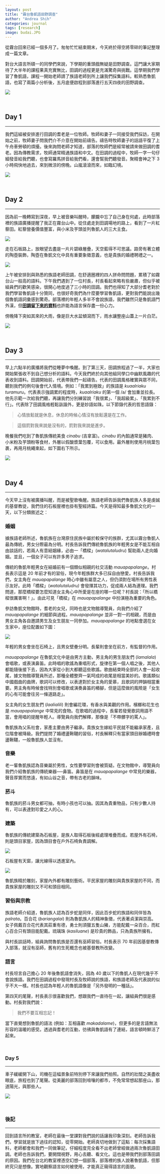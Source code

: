 ```yaml
---
layout: post
title: "霧台魯凱語田野調查"
author: "Andrea Shih"
categories: journal
tags: [research]
image: budai.JPG
---
```


從霧台回來已經一個多月了。匆匆忙忙結束期末，今天終於得空將零碎的筆記整理成一篇文章。

對台大語言所碩一的同學們來說，下學期的重頭戲無疑是田野調查。這門讓大家期待了大半年的課程果真充實無比，田調的過程更是充滿驚奇與挑戰。這學期我們學習了魯凱語，課程一開始老師請了族語老師到所上讓我們採集語料。較熟悉魯凱語，也寫了兩篇小分析後，五月底便啟程到部落進行五天四夜的田野調查。

![](https://andreashih.github.io/img/rmd_posts/fieldtrip/mist.JPG)

&nbsp;

## Day 1
---
我們這組被安排進行田調的耆老是一位牧師。牧師和妻子一同接受我們採訪，在開始之前，牧師妻子問我們介不介意在開始前禱告。禱告時牧師妻子的話語平復了上午舟車勞頓的煩擾。後來詢問老師才知道，部落的牧師們是經常被請來做田調的耆老。因為傳教需求，牧師通常精通族語和中文。在田調的過程中，牧師一字一句仔細發音給我們聽，也會寫羅馬拼音給我們看，還會幫我們聽發音。聚精會神之下 3 小時飛快地過去，來到微涼的傍晚。山嵐滾滾而來，如臨幻境。

![](https://andreashih.github.io/img/rmd_posts/fieldtrip/mist2.JPG)

&nbsp;

## Day 2
---
因為前一晚轉寫到深夜，早上被音樂叫醒時，朦朧中忘了自己身在何處，此時部落裡的族語廣播提醒了我正在霧台山中。從住處走到田調場地的路上，看到了一片紅藜田。紅藜營養價值豐富，與小米及芋頭並列魯凱人的三大主食。

![](https://andreashih.github.io/img/rmd_posts/fieldtrip/plant.JPG)

走在石板路上，放眼望去盡是一片片碧綠層疊，天空藍得不可思議。路旁有著立體的陶壺裝飾，陶壺在魯凱文化中具有重要象徵意義，也是貴族的婚禮聘禮之一。

![](https://andreashih.github.io/img/rmd_posts/fieldtrip/view.JPG)

上午被安排到與熟悉的族語老師田調，在舒適圈裡的四人拼命問問題，累積了如霧台山一般高的語料。下午我們遇到了一位村長，村長看起來略有些嚴肅，但似乎被組員們的歡笑感染，很開心地度過了三小時的田調。我們也得知了大部分耆老對於我們學習魯凱語十分贊同，也很好奇我們為什麼要學習魯凱語，更對我們能說出幾個魯凱語詞彙感到驚奇。部落裡的年輕人多半不會說族語，我們雖然只是魯凱語門外漢，但[**<u>田調留下來的資料</u>**](https://glosss.yongfu.name/#/)也許能為語言保存盡一份心力。

傍晚降下突如其來的大雨，像是巨大水盆傾瀉而下，雨水讓整座山蓋上一片白茫。

![](https://andreashih.github.io/img/rmd_posts/fieldtrip/rain.JPG)

&nbsp;

## Day 3
---
早上六點半的廣播將我們從睡夢中喚醒。到了第三天，田調旅程過了一半，大家也開始緊張收不到自己想分析的語料。今天我們終於向其他組同學口中幽默風趣的代表收到語料。田調開始前，代表帶我們一起禱告。代表的田調風格確實與眾不同，聽到我們的例句後會代入情境。例如：「我累到極致」的族語是 *kuaalriaku turamuru*。代表表示強調累的程度時，*kuaalriaku* 的第一個 /a/ 會加重並拉長。他先示範一次給我們聽，再讓我們分別練習說「我很累」、「我超級累」、「我累到不行」。代表除了田調風格輕鬆詼諧外，更是妙語如珠。以下節錄代表的哲思語錄：

> 心情放鬆就是休息，休息的時候心情沒有放鬆還是在工作。

> 這個罰對我來說是沒有的，罰對我來說是進步。

晚餐我們吃到了魯凱族傳統美食 *cinabu* (吉拿富)。*cinabu* 的內餡通常是豬肉、小米粉及芋頭粉等食材，外層以假酸漿葉包覆，可以食用。最外層則使用月桃葉包裹，再用月桃繩束起，如下圖右下所示。

![](https://andreashih.github.io/img/rmd_posts/fieldtrip/dish.JPG)

&nbsp;

## Day 4
---
今天早上沒有被廣播叫醒，而是被聖歌喚醒。族語老師告訴我們魯凱族人多是虔誠的基督教徒，我們住的石板屋裡也掛有聖經詩篇。今天是得知最多魯凱文化的一天，以下分類敘述之：

### 婚姻
據族語老師所述，魯凱族在台灣原住民族中屬於較保守的族群，尤其以霧台魯凱人最為傳統，男女分際最為分明。村長告訴我們傳統魯凱族的年輕男女是不能互相自由談話的，若兩人有意結姻緣，必由一「橋樑」(*watalutaludru*) 幫助兩人走向婚姻。並且，一個女子可以有許多男子追求。

傳統的魯凱年輕男女在結婚前有一個類似相親的社交活動 *mauapapalange*。村長表示這是 20 年前才有的習俗，現今年輕族群大多已採自由戀愛。村長告訴我們，女主角在 *mauapapalange* 時心中雖有屬意之人，但仍須對在場所有男性表示友好。此時「橋樑」(*watalutaludru)* 會發揮其功力，促成兩人結為連理。我們問道，那麼橋樑要怎麼知道女主角心中所愛是在座的哪一位呢？村長說：「所以橋樑很厲害啊！」。由此可見「橋樑」在 *mauapapalange* 中扮演極為重要的角色。

參訪魯凱文物館時，耆老的女兒，同時也是文物館導覽員，向我們介紹了 *mauapapalange* 的細節與過程。*mauapapalange* 並非一對一的相親，而是由男女主角各自邀請男生及女生朋友一同參加。*mauapapalange* 的地點會選在女生家中，座位配置如下圖：

![](https://andreashih.github.io/img/rmd_posts/fieldtrip/seat.png)

年輕的男女會坐在石椅上，且男女壁壘分明。長輩則會坐在前方，有監督的作用。

*mauapapalange* 在魯凱文化中是由男方主動，男主角的男生朋友們 (*lamalala*) 會唱歌，或表演鼻笛。此時唱的歌謠為重唱形式，旋律在第一個人唱之後，其他人都能隨後接下去，因為大家從小到大都聽這些歌謠。歌曲結束時全部的人會一起收尾，據文物館導覽員所述，那種全體整齊一氣呵成的收尾是相當美妙的。歌謠類似中國戲曲的曲牌，歌詞可以修改，以表達對於女主角的愛慕，且歌詞的押韻相當重要。男主角有時候會找特別會唱歌或演奏鼻笛的樁腳，但是這麼做的風險是「女生的心有可能會往另一條道路走」。

女主角的女生朋友們 (*laalialili*) 則會編花環，有香水與美觀的作用。檳榔和花生也是 *mauapapalange* 中常見的食物。在歌唱的過程中，長輩若發覺歌詞用語不當，會用唱的提醒年輕人。導覽員向我們解釋，那像是「不帶髒字的罵人」。

魯凱族為父系社會，家產主要由男子繼承。貴族女生嫁給平民就不能繼承家產，且位階會被降級。我們提問了婚禮盪鞦韆的習俗，村長解釋只有當家頭目辦婚禮時會盪鞦韆，一般魯凱族人並沒有。

### 音樂
老一輩魯凱族認為音樂屬於男性，女性要學習則會被質疑。在文物館中，導覽員向我們介紹魯凱族的傳統樂器──鼻笛。鼻笛是在 *mauapapalange* 中常見的樂器，聲音厚實而悠遠，有如山谷之音，帶有古老的韻味。

### 菸斗
魯凱族的菸斗男女都可抽，有時小孩也可以抽。因其為貴重物品，只有少數人持有，可以表達對珍愛之人的心。

### 建築
魯凱族的傳統建築為石板屋，是族人取得石板後經處理堆疊而成。若屋外有石椅，則是頭目家屋，因為頭目會在戶外石椅負責調解。

![](https://andreashih.github.io/img/rmd_posts/fieldtrip/daane.JPG)

石板屋有天窗，讓光線得以透進室內。

![](https://andreashih.github.io/img/rmd_posts/fieldtrip/ceiling.JPG)

魯凱族精於雕刻，家屋內外都有雕刻藝術。平民家屋的雕刻與貴族家屋的不同，而貴族家屋的雕刻又不可和頭目相同。

### 習俗與宗教
族語老師介紹道，魯凱族人認為百步蛇是同伴，因此百步蛇的族語和同伴皆為 *palrata*。百合花 (*bariangalai*) 則為魯凱族人的精神象徵，代表著貞潔與崇高。女子佩戴百合花代表其莊重有德，勇士則須獵五隻山豬，方能配戴一朵百合，而紅心百合只有頭目能配戴。琉璃珠 (*kasiluane*) 是珍貴的飾品，只為貴族所擁有。

與村長談話時，組員詢問魯凱族是否還有巫師習俗。村長表示 70 年前因基督教傳入部落，就沒有巫師，舊有的生死概念也被基督教所改變。

### 語言
村長坦言自己擔心 20 年後魯凱語會消失，因為 40 歲以下的魯凱人在現代幾乎不會說族語。我們在田調過程中發現村長及牧師說的族語，和族語老師及代表說的似乎不大一樣。村長也認為年輕人的魯凱語像是「另外發明的一種話」。

第四天的尾聲，村長表示很喜歡我們，想跟我們一直待在一起，讓組員們很是感動。村長對我們說：

> 我們不要互相忘記！　

當下直覺想到魯凱的語法 (例如：互相喜歡 *makadalame*)，但更多的是言語無法形容的溫暖的感受。透過與耆老的互動，彷彿與魯凱語有了連結，語言頓時鮮活了起來。

&nbsp;

### Day 5
---
車子緩緩開下山，司機在這幅景象前特別停下來讓我們拍照。自然的壯闊之美盡收眼底，旅程也到了尾聲。從美麗的部落回到喧嚷的都市，不免常常想起那座山，那道陽光，與那些人。

![](https://andreashih.github.io/img/rmd_posts/fieldtrip/mountains.JPG)

&nbsp;

### 後記
---
回到語言所的教室，老師在最後一堂課對我們說的話讓我印象深刻。老師告訴我們，學習就是放下過往的認知，從零開始。老師真切地做到了這點：每次採集語料，老師都會和我們一同做筆記，仔細程度完全看不出老師曾經做過兩次魯凱語田調。老師也告訴我們，要開闊視野，用心去聽、看文化。這也是帶我們到部落田調的原因。我們在台北的教室裡憑空幻想一個部落，部落裡的族人說著魯凱語，但那終究只是想像。實地觀察語言如何被使用，才能真正窺得語言的面貌。